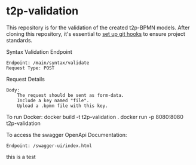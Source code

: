 # t2p-validation

This repository is for the validation of the created t2p-BPMN models.
After cloning this repository, it's essential to [set up git hooks](https://github.com/woped/woped-git-hooks/blob/main/README.md#activating-git-hooks-after-cloning-a-repository) to ensure project standards.

Syntax Validation Endpoint

    Endpoint: /main/syntax/validate
    Request Type: POST

Request Details

    Body:
        The request should be sent as form-data.
        Include a key named "file".
        Upload a .bpmn file with this key.

To run Docker: 
docker build -t t2p-validation .
docker run -p 8080:8080 t2p-validation

To access the swagger OpenApi Documentation:

    Endpoint: /swagger-ui/index.html
    


this is a test
